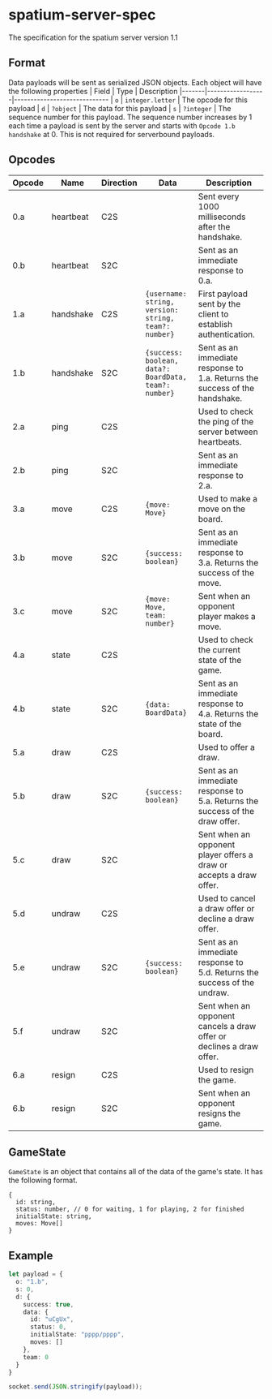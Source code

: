 # spatium-server-spec
The specification for the spatium server version 1.1

## Format
Data payloads will be sent as serialized JSON objects.
Each object will have the following properties
| Field | Type             | Description
|-------|------------------|-----------------------------
| `o`   | `integer.letter` | The opcode for this payload
| `d`   | `?object`        | The data for this payload
| `s`   | `?integer`       | The sequence number for this payload. The sequence number increases by 1 each time a payload is sent by the server and starts with `Opcode 1.b handshake` at 0. This is not required for serverbound payloads.

## Opcodes
| Opcode | Name      | Direction | Data                                                    | Description                                                                  |
| ------ | --------- | --------- | ------------------------------------------------------- | ---------------------------------------------------------------------------- |
| 0.a    | heartbeat | C2S       |                                                         | Sent every 1000 milliseconds after the handshake.                            |
| 0.b    | heartbeat | S2C       |                                                         | Sent as an immediate response to 0.a.                                        |
| 1.a    | handshake | C2S       | `{username: string, version: string, team?: number}`    | First payload sent by the client to establish authentication.                |
| 1.b    | handshake | S2C       | `{success: boolean, data?: BoardData, team?: number}`   | Sent as an immediate response to 1.a. Returns the success of the handshake.  |
| 2.a    | ping      | C2S       |                                                         | Used to check the ping of the server between heartbeats.                     |
| 2.b    | ping      | S2C       |                                                         | Sent as an immediate response to 2.a.                                        |
| 3.a    | move      | C2S       | `{move: Move}`                                          | Used to make a move on the board.                                            |
| 3.b    | move      | S2C       | `{success: boolean}`                                    | Sent as an immediate response to 3.a. Returns the success of the move.       |
| 3.c    | move      | S2C       | `{move: Move, team: number}`                            | Sent when an opponent player makes a move.                                   |
| 4.a    | state     | C2S       |                                                         | Used to check the current state of the game.                                 |
| 4.b    | state     | S2C       | `{data: BoardData}`                                     | Sent as an immediate response to 4.a. Returns the state of the board.        |
| 5.a    | draw      | C2S       |                                                         | Used to offer a draw.                                                        |
| 5.b    | draw      | S2C       | `{success: boolean}`                                    | Sent as an immediate response to 5.a. Returns the success of the draw offer. |
| 5.c    | draw      | S2C       |                                                         | Sent when an opponent player offers a draw or accepts a draw offer.          |
| 5.d    | undraw    | C2S       |                                                         | Used to cancel a draw offer or decline a draw offer.                         |
| 5.e    | undraw    | S2C       | `{success: boolean}`                                    | Sent as an immediate response to 5.d. Returns the success of the undraw.     |
| 5.f    | undraw    | S2C       |                                                         | Sent when an opponent cancels a draw offer or declines a draw offer.         |
| 6.a    | resign    | C2S       |                                                         | Used to resign the game.                                                     |
| 6.b    | resign    | S2C       |                                                         | Sent when an opponent resigns the game.                                      |

## GameState
`GameState` is an object that contains all of the data of the game's state. It has the following format.
```
{
  id: string,
  status: number, // 0 for waiting, 1 for playing, 2 for finished
  initialState: string,
  moves: Move[]
}
```

## Example
```ts
let payload = {
  o: "1.b",
  s: 0,
  d: {
    success: true,
    data: {
      id: "uCgUx",
      status: 0,
      initialState: "pppp/pppp",
      moves: []
    },
    team: 0
  }
}

socket.send(JSON.stringify(payload));
```
